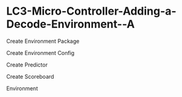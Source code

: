 # LC3-Micro-Controller-Adding-a-Decode-Environment--A

Create Environment Package

Create Environment Config

Create Predictor

Create Scoreboard

Environment
